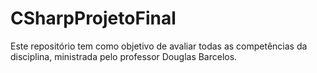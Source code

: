 # CSharpProjetoFinal
Este repositório tem como objetivo de avaliar todas as competências da disciplina, ministrada pelo professor Douglas Barcelos.
